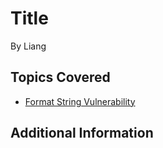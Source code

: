 # Title


By Liang




## Topics Covered

- [Format String Vulnerability](/binary-exploitation/what-is-a-format-string-vulnerability/)
## Additional Information

